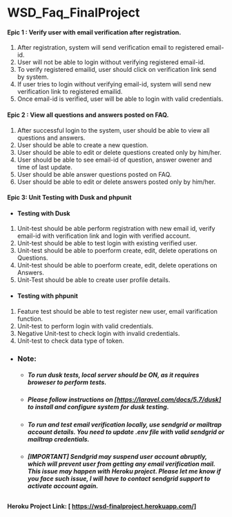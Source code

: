 # WSD_Faq_FinalProject

#### Epic 1 : Verify user with email verification after registration.

1. After registration, system will send verification email to registered email-id.
2. User will not be able to login without verifying registered email-id.
3. To verify registered emailid, user should click on verification link send by system.
4. If user tries to login without verifying email-id, system will send new verification link to registered emailid.
5. Once email-id is verified, user will be able to login with valid credentials.

#### Epic 2 :  View all questions and answers posted on FAQ.
1. After successful login to the system, user should be able to view all questions and answers.
2. User should be able to create a new question.
3. User should be able to edit or delete questions created only by him/her.
4. User should be able to see email-id of question, answer owener and time of last update.
5. User should be able answer questions posted on FAQ.
6. User should be able to edit or delete answers posted only by him/her.

#### Epic 3: Unit Testing with Dusk and phpunit
- #### Testing with Dusk 
1. Unit-test should be able perform registration with new email id, verify email-id with verification link and login with verified account.
2. Unit-test should be able to test login with existing verified user.
3. Unit-test should be able to poerform create, edit, delete operations on Questions.
4. Unit-test should be able to poerform create, edit, delete operations on Answers.
5. Unit-Test should be able to create user profile details.
- #### Testing with phpunit
1. Feature test should be able to test register new user, email varification function.
2. Unit-test to perform login with valid credentials.
3. Negative Unit-test to check login with invalid credentials.
4. Unit-test to check data type of token.

- ### Note: 
    - ##### To run dusk tests, local server should be ON, as it requires broweser to perform tests.
    - ##### Please follow instructions on [https://laravel.com/docs/5.7/dusk] to install and configure system for dusk testing.
    - ##### To run and test email verification locally, use sendgrid or mailtrap account details. You need to update .env file with valid sendgrid or mailtrap credentials.
    - ##### **[IMPORTANT] Sendgrid may suspend user account abruptly, which will prevent user from getting any email verification mail. This issue may happen with Heroku project. Please let me know if you face such issue, I will have to contact sendgrid support to activate account again.**
    
##
##

#### Heroku Project Link: [ https://wsd-finalproject.herokuapp.com/]
